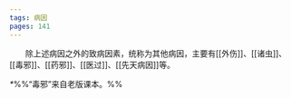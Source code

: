 ```yaml
---
tags: 病因
pages: 141
---
```

&emsp;&emsp;除上述病因之外的致病因素，统称为其他病因，主要有[[外伤]]、[[诸虫]]、[[毒邪]]、[[药邪]]、[[医过]]、[[先天病因]]等。

<dfn>\*</dfn>%%“毒邪”来自老版课本。%%